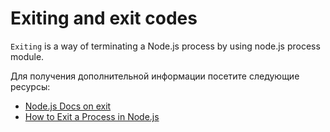 # Exiting and exit codes

`Exiting` is a way of terminating a Node.js process by using node.js process module.

Для получения дополнительной информации посетите следующие ресурсы:

- [Node.js Docs on exit](https://nodejs.org/docs/latest/api/process.html)
- [How to Exit a Process in Node.js](https://www.knowledgehut.com/blog/web-development/node-js-process-exit)
